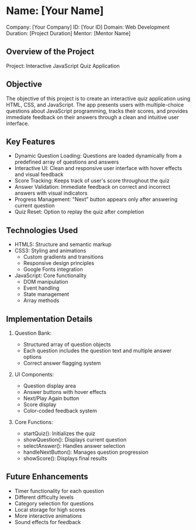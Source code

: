 # Name: [Your Name]
Company: [Your Company]
ID: [Your ID]
Domain: Web Development
Duration: [Project Duration]
Mentor: [Mentor Name]

## Overview of the Project

Project: Interactive JavaScript Quiz Application

## Objective

The objective of this project is to create an interactive quiz application using HTML, CSS, and JavaScript. The app presents users with multiple-choice questions about JavaScript programming, tracks their scores, and provides immediate feedback on their answers through a clean and intuitive user interface.

## Key Features

- Dynamic Question Loading: Questions are loaded dynamically from a predefined array of questions and answers
- Interactive UI: Clean and responsive user interface with hover effects and visual feedback
- Score Tracking: Keeps track of user's score throughout the quiz
- Answer Validation: Immediate feedback on correct and incorrect answers with visual indicators
- Progress Management: "Next" button appears only after answering current question
- Quiz Reset: Option to replay the quiz after completion

## Technologies Used

- HTML5: Structure and semantic markup
- CSS3: Styling and animations
  - Custom gradients and transitions
  - Responsive design principles
  - Google Fonts integration
- JavaScript: Core functionality
  - DOM manipulation
  - Event handling
  - State management
  - Array methods

## Implementation Details

1. Question Bank:
   - Structured array of question objects
   - Each question includes the question text and multiple answer options
   - Correct answer flagging system

2. UI Components:
   - Question display area
   - Answer buttons with hover effects
   - Next/Play Again button
   - Score display
   - Color-coded feedback system

3. Core Functions:
   - startQuiz(): Initializes the quiz
   - showQuestion(): Displays current question
   - selectAnswer(): Handles answer selection
   - handleNextButton(): Manages question progression
   - showScore(): Displays final results

## Future Enhancements

- Timer functionality for each question
- Different difficulty levels
- Category selection for questions
- Local storage for high scores
- More interactive animations
- Sound effects for feedback
